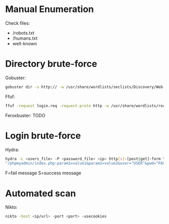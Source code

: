 # Manual Enumeration

Check files:
- /robots.txt
- /humans.txt
- well-known

# Directory brute-force

Gobuster:
```bash
gobuster dir -u http:// -w /usr/share/wordlists/seclists/Discovery/Web-Content/raft-large-directories-lowercase.txt
```

Ffuf:
```bash
ffuf -request login.req -request-proto http -w /usr/share/wordlists/rockyou.txt -fr 'Access denied'
```

Feroxbuster:
TODO

# Login brute-force

Hydra:
```bash
hydra -L <users_file> -P <password_file> <ip> http[s]-[post|get]-form \
"/phpmyadmin/index.php:param1=value1&param2=value2&user=^USER^&pwd=^PASS^&paramn=valn:[F|S]=messageshowed"
```
F=fail message
S=success message

# Automated scan

Nikto:
```bash
nikto -host <ip/url> -port <port> -usecookies
```
